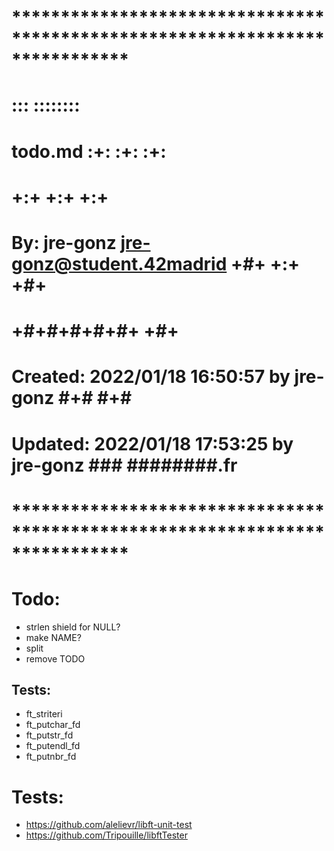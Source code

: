 # **************************************************************************** #
#                                                                              #
#                                                         :::      ::::::::    #
#    todo.md                                            :+:      :+:    :+:    #
#                                                     +:+ +:+         +:+      #
#    By: jre-gonz <jre-gonz@student.42madrid>       +#+  +:+       +#+         #
#                                                 +#+#+#+#+#+   +#+            #
#    Created: 2022/01/18 16:50:57 by jre-gonz          #+#    #+#              #
#    Updated: 2022/01/18 17:53:25 by jre-gonz         ###   ########.fr        #
#                                                                              #
# **************************************************************************** #


# Todo:
- strlen shield for NULL?
- make NAME?
- split
- remove TODO

## Tests:
- ft_striteri
- ft_putchar_fd
- ft_putstr_fd
- ft_putendl_fd
- ft_putnbr_fd


# Tests:
- https://github.com/alelievr/libft-unit-test
- https://github.com/Tripouille/libftTester